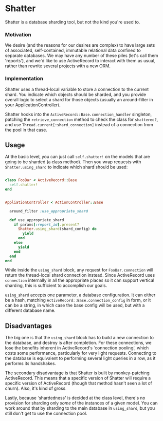 # Shatter

Shatter is a database sharding tool, but not the kind you're used to.

### Motivation

We desire (and the reasons for our desires are complex) to have large sets of associated,
self-contained, immutable relational data confined to separate databases. We may have any
number of these piles (let's call them 'reports'), and we'd like to use ActiveRecord
to interact with them as usual, rather than rewrite several projects with a new ORM.

### Implementation

Shatter uses a thread-local variable to store a connection to the current shard.
You indicate which objects should be sharded, and you provide overall logic to select
a shard for those objects (usually an around-filter in your ApplicationController).

Shatter hooks into the `ActiveRecord::Base.connection_handler` singleton, patching
the `retrieve_connection` method to check the class for `shattered?`, and use
`Thread.current[:shard_connection]` instead of a connection from the pool in that case.

## Usage

At the basic level, you can just call `self.shatter!` on the models that are going to
be sharded (a class method). Then you wrap requests with `Shatter.using_shard` to
indicate which shard should be used:

```ruby

class FooBar < ActiveRecord::Base
  self.shatter!
end


AppliationController < ActionController::Base

  around_filter :use_appropriate_shard

  def use_appropriate_shard
    if params[:report_id].present?
      Shatter.using_shard(shard_config) do
        yield
      end
    else
      yield
    end
  end
end
```

While inside the `using_shard` block, any request for `FooBar.connection` will return
the thread-local shard connection instead. Since ActiveRecord uses `connection`
internally in all the appropriate places so it can support vertical sharding,
this is sufficient to accomplish our goals.

`using_shard` accepts one parameter, a database configuration. It can either be
a hash, matching `ActiveRecord::Base.connection_config` in form, or it can be a
string, in which case the base config will be used, but with a different database name.

## Disadvantages

The big one is that the `using_shard` block has to build a new connection to the
database, and destroy is after completion. For these connections, we lose the
benefits inherent in ActiveRecord's 'connection pooling', which costs some performance,
particularly for very light requests. Connecting to the database is equivalent to
performing several light queries in a row, as it performs its handshakes.

The secondary disadvantage is that Shatter is built by monkey-patching ActiveRecord.
This means that a specific version of Shatter will require a specific version of
ActiveRecord (though that method hasn't seen a lot of churn). Also, it's kind of gross.

Lastly, because 'shardedness' is decided at the class level, there's no provision for
sharding only *some* of the instances of a given model. You can work around that
by sharding to the main database in `using_shard`, but you still don't get to use the
connection pool.
